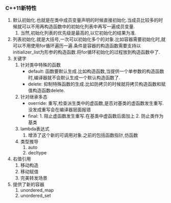### C++11新特性

1. 默认初始化.也就是在类中成员变量声明的时候直接初始化.当成员比较多的时候就可以不用再构造函数中的初始化列表中再写一遍成员变量.
   1. 当然,初始化列表的优先级是最高的,以它初始化的结果为准.
2. 列表初始化.就是大括号,一次可以初始化多个的对象.比如容器需要初始化时,就可以不用使用for循环遍历一遍.条件是容器的构造函数需要支持以initializer_list为形参的构造函数.将for循环初始化的过程放到构造函数中了.
3. 关键字
   1. 针对类中特殊的函数
      * default: 函数要默认生成.比如构造函数,当提供一个单参数的构造函数时,编译器就不会默认生成一个默认构造函数了.
      * delete: 抑制特殊函数的生成.比如防拷贝的时候就将拷贝构造函数和赋值构造函数delete.
   2. 针对继承多态
      * override: 重写,检查派生类中的虚函数,是否对基类的虚函数发生重写.没发成重写会在编译器层面报错
      * final: 1. 阻止虚函数发生重写.在基类中虚函数后面加上 2. 防止类作为基类
   3. lambda表达式
      1. 增添了这个新的可调用对象.之前的包括函数指针,仿函数
   4. 类型推导
      1. auto
      2. decltype
4. 右值引用
   1. 移动构造
   2. 移动赋值
   3. 完美转发场景
5. 提供了新的容器
   1. unordered_map 
   2. unordered_set
